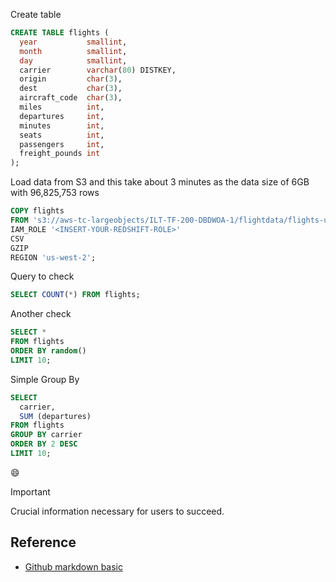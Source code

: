 Create table

```sql
CREATE TABLE flights (
  year           smallint,
  month          smallint,
  day            smallint,
  carrier        varchar(80) DISTKEY,
  origin         char(3),
  dest           char(3),
  aircraft_code  char(3),
  miles          int,
  departures     int,
  minutes        int,
  seats          int,
  passengers     int,
  freight_pounds int
);

```

Load data from S3 and this take about 3 minutes as the data size of 6GB with 96,825,753 rows

```sql
COPY flights
FROM 's3://aws-tc-largeobjects/ILT-TF-200-DBDWOA-1/flightdata/flights-usa'
IAM_ROLE '<INSERT-YOUR-REDSHIFT-ROLE>'
CSV
GZIP
REGION 'us-west-2';
```

Query to check

```sql
SELECT COUNT(*) FROM flights;
```

Another check

```sql
SELECT *
FROM flights
ORDER BY random()
LIMIT 10;
```

Simple Group By

```sql
SELECT
  carrier,
  SUM (departures)
FROM flights
GROUP BY carrier
ORDER BY 2 DESC
LIMIT 10;
```

:smile:

> [!IMPORTANT]
> Crucial information necessary for users to succeed.

## Reference

- [Github markdown basic](https://docs.github.com/en/get-started/writing-on-github/getting-started-with-writing-and-formatting-on-github/basic-writing-and-formatting-syntax)
